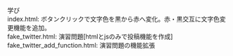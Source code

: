 学び<br>
index.html: ボタンクリックで文字色を黒から赤へ変化。赤・黒交互に文字色変更機能を追加。<br>
fake_twitter.html: 演習問題[htmlとjsのみで投稿機能を作成]<br>
fake_twitter_add_function.html: 演習問題の機能拡張